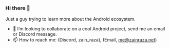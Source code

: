 ### Hi there 👋

<!--
**zainaraza43/zainaraza43** is a ✨ _special_ ✨ repository because its `README.md` (this file) appears on your GitHub profile.
-->
Just a guy trying to learn more about the Android ecosystem. 

- 👯 I’m looking to collaborate on a cool Android project, send me an email or Discord message.
- 📫 How to reach me: (Discord, zain_raza), (Email, me@zainraza.net)

